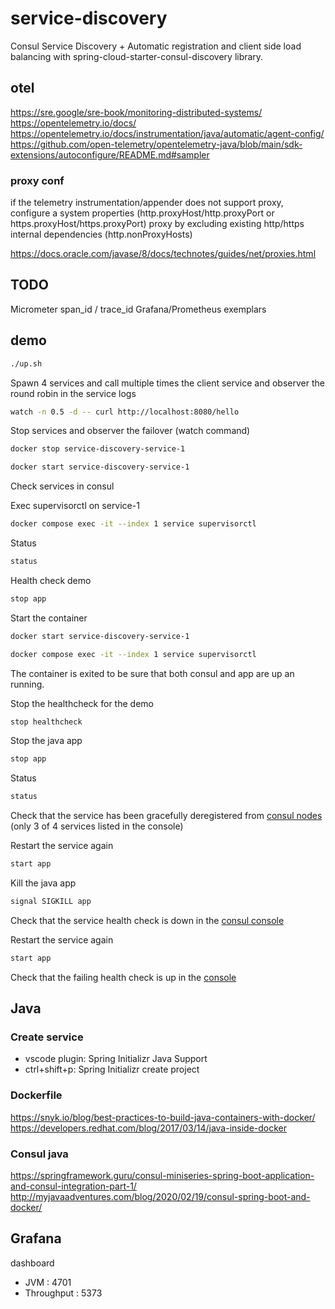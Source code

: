 # service-discovery

Consul Service Discovery + Automatic registration and client side load balancing with spring-cloud-starter-consul-discovery library.

## otel
https://sre.google/sre-book/monitoring-distributed-systems/
https://opentelemetry.io/docs/
https://opentelemetry.io/docs/instrumentation/java/automatic/agent-config/
https://github.com/open-telemetry/opentelemetry-java/blob/main/sdk-extensions/autoconfigure/README.md#sampler

### proxy conf

if the telemetry instrumentation/appender does not support proxy, configure a system properties (http.proxyHost/http.proxyPort or https.proxyHost/https.proxyPort) proxy by excluding existing http/https internal dependencies (http.nonProxyHosts)

https://docs.oracle.com/javase/8/docs/technotes/guides/net/proxies.html

## TODO
Micrometer span_id / trace_id
Grafana/Prometheus exemplars

## demo
```bash
./up.sh
```

Spawn 4 services and call multiple times the client service and observer the round robin in the service logs

```bash
watch -n 0.5 -d -- curl http://localhost:8080/hello
```

Stop services and observer the failover (watch command)

```bash
docker stop service-discovery-service-1
```

```bash
docker start service-discovery-service-1
```

Check services in consul

Exec supervisorctl on service-1
```bash
docker compose exec -it --index 1 service supervisorctl
```

Status
```bash
status
```

Health check demo
```bash
stop app
```

Start the container
```bash
docker start service-discovery-service-1
```

```bash
docker compose exec -it --index 1 service supervisorctl
```

The container is exited to be sure that both consul and app are up an running.

Stop the healthcheck for the demo
```bash
stop healthcheck
```

Stop the java app
```bash
stop app
```

Status
```bash
status
```

Check that the service has been gracefully deregistered from [consul nodes](http://localhost:8500/ui/dc1/services/users-service/instances) (only 3 of 4 services listed in the console)

Restart the service again
```bash
start app
```

Kill the java app
```bash
signal SIGKILL app
```

Check that the service health check is down in the [consul console](http://localhost:8500/ui/dc1/services/users-service/instances)

Restart the service again
```bash
start app
```

Check that the failing health check is up in the [console](http://localhost:8500/ui/dc1/services/users-service/instances)

## Java

### Create service
- vscode plugin: Spring Initializr Java Support
- ctrl+shift+p: Spring Initializr create project

### Dockerfile
https://snyk.io/blog/best-practices-to-build-java-containers-with-docker/
https://developers.redhat.com/blog/2017/03/14/java-inside-docker

### Consul java
https://springframework.guru/consul-miniseries-spring-boot-application-and-consul-integration-part-1/
http://myjavaadventures.com/blog/2020/02/19/consul-spring-boot-and-docker/

## Grafana
dashboard 
- JVM : 4701
- Throughput : 5373
